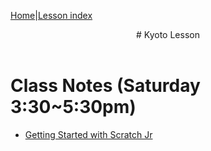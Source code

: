 [Home](../../index.html)|[Lesson index](../lessons/index.html)

<header>
# Kyoto Lesson
</header>

# Class Notes (Saturday 3:30~5:30pm)

* [Getting Started with Scratch Jr](./a_sat0330pm.html)
